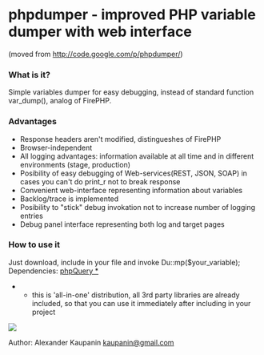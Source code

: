 # phpdumper - improved PHP variable dumper with web interface
(moved from http://code.google.com/p/phpdumper/)

### What is it?
Simple variables dumper for easy debugging, instead of standard function var_dump(), analog of FirePHP.

### Advantages 
 * Response headers aren't modified, distingueshes of FirePHP
 * Browser-independent
 * All logging advantages: information available at all time and in different environments (stage, production)
 * Posibility of easy debugging of Web-services(REST, JSON, SOAP) in cases you can't do print_r not to break response
 * Convenient web-interface representing information about variables
 * Backlog/trace is implemented
 * Posibility to "stick" debug invokation not to increase number of logging entries
 * Debug panel interface representing both log and target pages
 
### How to use it 
Just download, include in your file and invoke Du::mp($your_variable); 
Dependencies: <a href="http://code.google.com/p/phpquery/">phpQuery *</a>
* - this is 'all-in-one' distribution, all 3rd party libraries are already included, so that you
can use it immediately after including in your project

<img src="http://img89.imageshack.us/img89/5729/phpdumperpanel.png" />


Author: Alexander Kaupanin <kaupanin@gmail.com>